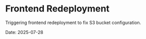 # Frontend Redeployment

Triggering frontend redeployment to fix S3 bucket configuration.

Date: 2025-07-28
